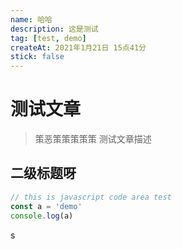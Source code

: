 ```yaml
---
name: 哈哈
description: 这是测试
tag: [test, demo]
createAt: 2021年1月21日 15点41分
stick: false
---
```


# 测试文章

> 策恶策策策策策 测试文章描述

## 二级标题呀

```javascript
// this is javascript code area test
const a = 'demo'
console.log(a)
```
s 
